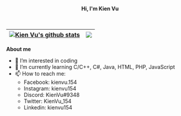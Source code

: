 **<p align="center">Hi, I'm Kien Vu</p>**
<br />

| <a href="https://github.com/anuraghazra/github-readme-stats"><img align="center" src="https://github-readme-stats.vercel.app/api?username=KienVu1504&amp;bg_color=30,e96443,904e95&amp;title_color=fff&amp;text_color=fff&show_icons=true&hide_border=true&icon_color=FFFFFF&include_all_commits=true&count_private=true" alt="Kien Vu's github stats" /></a> | <a href="https://github.com/anuraghazra/github-readme-stats"><img align="center" src="https://github-readme-stats.vercel.app/api/top-langs/?username=KienVu1504&layout=compact&langs_count=8&amp;bg_color=30,e96443,904e95&amp;title_color=fff&amp;text_color=fff&hide_border=true&include_all_commits=true&count_private=true" /></a> |
| ------------- | ------------- |

**About me**
- 👀 I’m interested in coding
- 🌱 I’m currently learning C/C++, C#, Java, HTML, PHP, JavaScript
- 📫 How to reach me:
  + Facebook: kienvu.154
  + Instagram: kienvu154
  + Discord: KienVu#9348
  + Twitter: KienVu_154
  + Linkedin: kienvu154

<!---
KienVu1504/KienVu1504 is a ✨ special ✨ repository because its `README.md` (this file) appears on your GitHub profile.
You can click the Preview link to take a look at your changes.
--->

